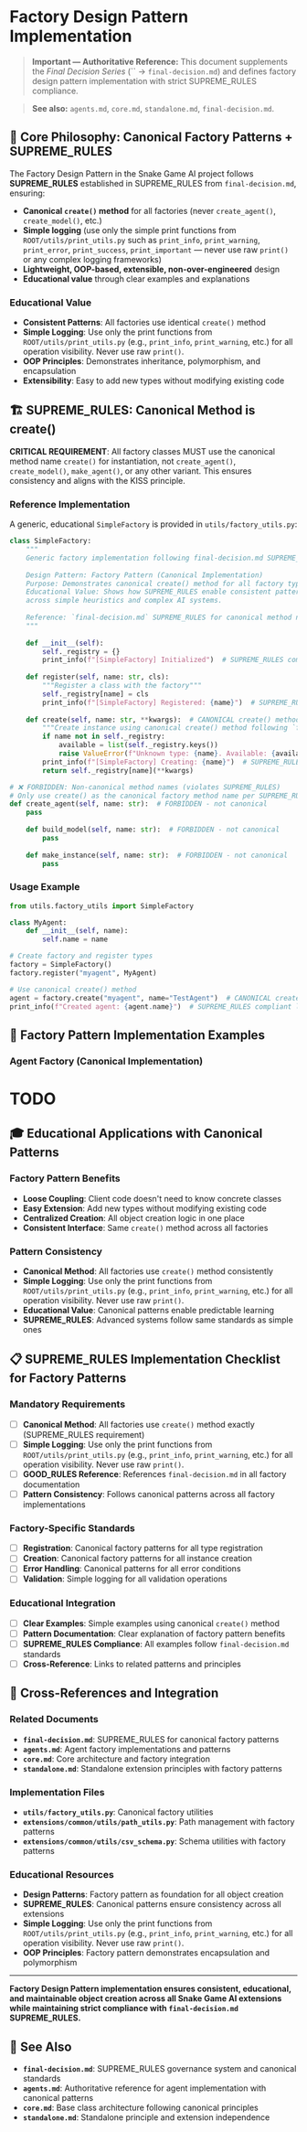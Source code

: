 # Factory Design Pattern Implementation

> **Important — Authoritative Reference:** This document supplements the _Final Decision Series_ (`` → `final-decision.md`) and defines factory design pattern implementation with strict SUPREME_RULES compliance.

> **See also:** `agents.md`, `core.md`, `standalone.md`, `final-decision.md`.

## 🎯 **Core Philosophy: Canonical Factory Patterns + SUPREME_RULES**

The Factory Design Pattern in the Snake Game AI project follows **SUPREME_RULES** established in SUPREME_RULES from `final-decision.md`, ensuring:
- **Canonical `create()` method** for all factories (never `create_agent()`, `create_model()`, etc.)
- **Simple logging** (use only the simple print functions from `ROOT/utils/print_utils.py` such as `print_info`, `print_warning`, `print_error`, `print_success`, `print_important` — never use raw `print()` or any complex logging frameworks)
- **Lightweight, OOP-based, extensible, non-over-engineered** design
- **Educational value** through clear examples and explanations

### **Educational Value**
- **Consistent Patterns**: All factories use identical `create()` method
- **Simple Logging**: Use only the print functions from `ROOT/utils/print_utils.py` (e.g., `print_info`, `print_warning`, etc.) for all operation visibility. Never use raw `print()`.
- **OOP Principles**: Demonstrates inheritance, polymorphism, and encapsulation
- **Extensibility**: Easy to add new types without modifying existing code

## 🏗️ **SUPREME_RULES: Canonical Method is create()**

**CRITICAL REQUIREMENT**: All factory classes MUST use the canonical method name `create()` for instantiation, not `create_agent()`, `create_model()`, `make_agent()`, or any other variant. This ensures consistency and aligns with the KISS principle.

### **Reference Implementation**

A generic, educational `SimpleFactory` is provided in `utils/factory_utils.py`:

```python
class SimpleFactory:
    """
    Generic factory implementation following final-decision.md SUPREME_RULES
    
    Design Pattern: Factory Pattern (Canonical Implementation)
    Purpose: Demonstrates canonical create() method for all factory types
    Educational Value: Shows how SUPREME_RULES enable consistent patterns
    across simple heuristics and complex AI systems.
    
    Reference: `final-decision.md` SUPREME_RULES for canonical method naming
    """
    
    def __init__(self):
        self._registry = {}
        print_info(f"[SimpleFactory] Initialized")  # SUPREME_RULES compliant logging
    
    def register(self, name: str, cls):
        """Register a class with the factory"""
        self._registry[name] = cls
        print_info(f"[SimpleFactory] Registered: {name}")  # SUPREME_RULES compliant logging
    
    def create(self, name: str, **kwargs):  # CANONICAL create() method - SUPREME_RULES
        """Create instance using canonical create() method following `final-decision.md`"""
        if name not in self._registry:
            available = list(self._registry.keys())
            raise ValueError(f"Unknown type: {name}. Available: {available}")
        print_info(f"[SimpleFactory] Creating: {name}")  # SUPREME_RULES compliant logging
        return self._registry[name](**kwargs)

# ❌ FORBIDDEN: Non-canonical method names (violates SUPREME_RULES)
# Only use create() as the canonical factory method name per SUPREME_RULES from `final-decision.md`.
def create_agent(self, name: str):  # FORBIDDEN - not canonical
    pass
    
    def build_model(self, name: str):  # FORBIDDEN - not canonical
        pass
    
    def make_instance(self, name: str):  # FORBIDDEN - not canonical
        pass
```

### **Usage Example**
```python
from utils.factory_utils import SimpleFactory

class MyAgent:
    def __init__(self, name):
        self.name = name

# Create factory and register types
factory = SimpleFactory()
factory.register("myagent", MyAgent)

# Use canonical create() method
agent = factory.create("myagent", name="TestAgent")  # CANONICAL create() method
print_info(f"Created agent: {agent.name}")  # SUPREME_RULES compliant logging
```

## 🔧 **Factory Pattern Implementation Examples**

### **Agent Factory (Canonical Implementation)**

# TODO

## 🎓 **Educational Applications with Canonical Patterns**

### **Factory Pattern Benefits**
- **Loose Coupling**: Client code doesn't need to know concrete classes
- **Easy Extension**: Add new types without modifying existing code
- **Centralized Creation**: All object creation logic in one place
- **Consistent Interface**: Same `create()` method across all factories

### **Pattern Consistency**
- **Canonical Method**: All factories use `create()` method consistently
- **Simple Logging**: Use only the print functions from `ROOT/utils/print_utils.py` (e.g., `print_info`, `print_warning`, etc.) for all operation visibility. Never use raw `print()`.
- **Educational Value**: Canonical patterns enable predictable learning
- **SUPREME_RULES**: Advanced systems follow same standards as simple ones

## 📋 **SUPREME_RULES Implementation Checklist for Factory Patterns**

### **Mandatory Requirements**
- [ ] **Canonical Method**: All factories use `create()` method exactly (SUPREME_RULES requirement)
- [ ] **Simple Logging**: Use only the print functions from `ROOT/utils/print_utils.py` (e.g., `print_info`, `print_warning`, etc.) for all operation visibility. Never use raw `print()`.
- [ ] **GOOD_RULES Reference**: References `final-decision.md` in all factory documentation
- [ ] **Pattern Consistency**: Follows canonical patterns across all factory implementations

### **Factory-Specific Standards**
- [ ] **Registration**: Canonical factory patterns for all type registration
- [ ] **Creation**: Canonical factory patterns for all instance creation
- [ ] **Error Handling**: Canonical patterns for all error conditions
- [ ] **Validation**: Simple logging for all validation operations

### **Educational Integration**
- [ ] **Clear Examples**: Simple examples using canonical `create()` method
- [ ] **Pattern Documentation**: Clear explanation of factory pattern benefits
- [ ] **SUPREME_RULES Compliance**: All examples follow `final-decision.md` standards
- [ ] **Cross-Reference**: Links to related patterns and principles

## 🔗 **Cross-References and Integration**

### **Related Documents**
- **`final-decision.md`**: SUPREME_RULES for canonical factory patterns
- **`agents.md`**: Agent factory implementations and patterns
- **`core.md`**: Core architecture and factory integration
- **`standalone.md`**: Standalone extension principles with factory patterns

### **Implementation Files**
- **`utils/factory_utils.py`**: Canonical factory utilities
- **`extensions/common/utils/path_utils.py`**: Path management with factory patterns
- **`extensions/common/utils/csv_schema.py`**: Schema utilities with factory patterns

### **Educational Resources**
- **Design Patterns**: Factory pattern as foundation for all object creation
- **SUPREME_RULES**: Canonical patterns ensure consistency across all extensions
- **Simple Logging**: Use only the print functions from `ROOT/utils/print_utils.py` (e.g., `print_info`, `print_warning`, etc.) for all operation visibility. Never use raw `print()`.
- **OOP Principles**: Factory pattern demonstrates encapsulation and polymorphism

---

**Factory Design Pattern implementation ensures consistent, educational, and maintainable object creation across all Snake Game AI extensions while maintaining strict compliance with `final-decision.md` SUPREME_RULES.**

## 🔗 **See Also**

- **`final-decision.md`**: SUPREME_RULES governance system and canonical standards
- **`agents.md`**: Authoritative reference for agent implementation with canonical patterns
- **`core.md`**: Base class architecture following canonical principles
- **`standalone.md`**: Standalone principle and extension independence